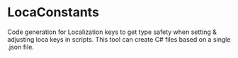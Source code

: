# LocaConstants
Code generation for Localization keys to get type safety when setting &amp; adjusting loca keys in scripts. This tool can create C# files based on a single .json file.
